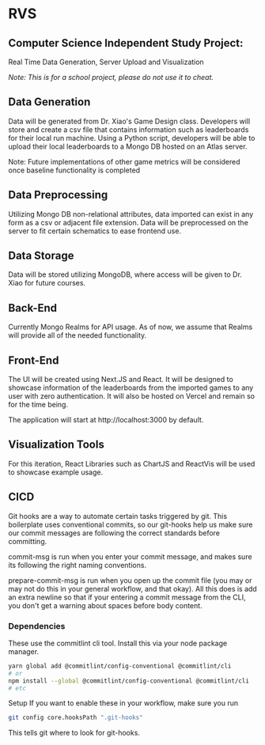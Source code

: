 # RVS

## Computer Science Independent Study Project:

Real Time Data Generation, Server Upload and Visualization

_*Note: This is for a school project, please do not use it to cheat.*_

## Data Generation

Data will be generated from Dr. Xiao's Game Design class. Developers
will store and create a csv file that contains information such as leaderboards
for their local run machine. Using a Python script, developers will be able to upload
their local leaderboards to a Mongo DB hosted on an Atlas server.

Note: Future implementations of other game metrics will be considered once baseline functionality
is completed

## Data Preprocessing

Utilizing Mongo DB non-relational attributes, data imported can exist in any form as a
csv or adjacent file extension. Data will be preprocessed on the server to fit certain schematics
to ease frontend use.

## Data Storage

Data will be stored utilizing MongoDB, where access will be given to Dr. Xiao for future courses.

## Back-End

Currently Mongo Realms for API usage. As of now, we assume that Realms will provide all of the needed functionality.

## Front-End

The UI will be created using Next.JS and React. It will be designed to showcase information
of the leaderboards from the imported games to any user with zero authentication. It will also
be hosted on Vercel and remain so for the time being.

The application will start at http://localhost:3000 by default.

## Visualization Tools

For this iteration, React Libraries such as ChartJS and ReactVis will be used to showcase
example usage.

## CICD

Git hooks are a way to automate certain tasks triggered by git. This boilerplate uses conventional commits, so our git-hooks help us make sure our commit messages are following the correct standards before committing.

commit-msg is run when you enter your commit message, and makes sure its following the right naming conventions.

prepare-commit-msg is run when you open up the commit file (you may or may not do this in your general workflow, and that okay). All this does is add an extra newline so that if your entering a commit message from the CLI, you don't get a warning about spaces before body content.

### Dependencies

These use the commitlint cli tool. Install this via your node package manager.

```bash
yarn global add @commitlint/config-conventional @commitlint/cli
# or
npm install --global @commitlint/config-conventional @commitlint/cli
# etc
```

Setup
If you want to enable these in your workflow, make sure you run

```bash
git config core.hooksPath ".git-hooks"
```

This tells git where to look for git-hooks.
